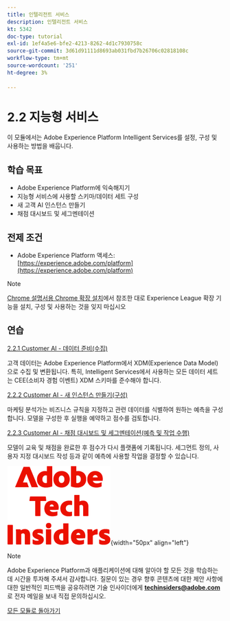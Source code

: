 ```yaml
---
title: 인텔리전트 서비스
description: 인텔리전트 서비스
kt: 5342
doc-type: tutorial
exl-id: 1ef4a5e6-bfe2-4213-8262-4d1c7930758c
source-git-commit: 3d61d91111d8693ab031fbd7b26706c02818108c
workflow-type: tm+mt
source-wordcount: '251'
ht-degree: 3%

---
```


# 2.2 지능형 서비스

이 모듈에서는 Adobe Experience Platform Intelligent Services를 설정, 구성 및 사용하는 방법을 배웁니다.

## 학습 목표

- Adobe Experience Platform에 익숙해지기
- 지능형 서비스에 사용할 스키마/데이터 세트 구성
- 새 고객 AI 인스턴스 만들기
- 채점 대시보드 및 세그멘테이션

## 전제 조건

- Adobe Experience Platform 액세스: [https://experience.adobe.com/platform](https://experience.adobe.com/platform)

>[!NOTE]
>
>[Chrome 설명서용 Chrome 확장 설치](../../../getting-started/gettingstarted/ex1.md)에서 참조한 대로 Experience League 확장 기능을 설치, 구성 및 사용하는 것을 잊지 마십시오

## 연습

[2.2.1 Customer AI - 데이터 준비(수집)](./ex1.md)

고객 데이터는 Adobe Experience Platform에서 XDM(Experience Data Model)으로 수집 및 변환됩니다. 특히, Intelligent Services에서 사용하는 모든 데이터 세트는 CEE(소비자 경험 이벤트) XDM 스키마를 준수해야 합니다.

[2.2.2 Customer AI - 새 인스턴스 만들기(구성)](./ex2.md)

마케팅 분석가는 비즈니스 규칙을 지정하고 관련 데이터를 식별하여 원하는 예측을 구성합니다. 모델을 구성한 후 실행을 예약하고 점수를 검토합니다.

[2.2.3 Customer AI - 채점 대시보드 및 세그멘테이션(예측 및 작업 수행)](./ex3.md)

모델이 교육 및 채점을 완료한 후 점수가 다시 플랫폼에 기록됩니다. 세그먼트 정의, 사용자 지정 대시보드 작성 등과 같이 예측에 사용할 작업을 결정할 수 있습니다.

![기술 내부자](./../../../../assets/images/techinsiders.png){width="50px" align="left"}

>[!NOTE]
>
>Adobe Experience Platform과 애플리케이션에 대해 알아야 할 모든 것을 학습하는 데 시간을 투자해 주셔서 감사합니다. 질문이 있는 경우 향후 콘텐츠에 대한 제안 사항에 대한 일반적인 피드백을 공유하려면 기술 인사이더에게 **techinsiders@adobe.com**&#x200B;로 전자 메일을 보내 직접 문의하십시오.

[모든 모듈로 돌아가기](./../../../../overview.md)
